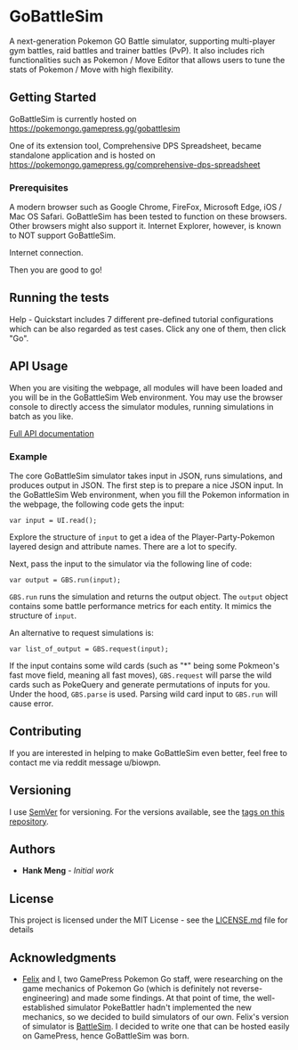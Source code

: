 # GoBattleSim

A next-generation Pokemon GO Battle simulator, supporting multi-player gym battles, raid battles and trainer battles (PvP). It also includes rich functionalities such as Pokemon / Move Editor that allows users to tune the stats of Pokemon / Move with high flexibility.

## Getting Started

GoBattleSim is currently hosted on https://pokemongo.gamepress.gg/gobattlesim

One of its extension tool, Comprehensive DPS Spreadsheet, became standalone application and is hosted on https://pokemongo.gamepress.gg/comprehensive-dps-spreadsheet

### Prerequisites

A modern browser such as Google Chrome, FireFox, Microsoft Edge, iOS / Mac OS Safari. GoBattleSim has been tested to function on these browsers. Other browsers might also support it. Internet Explorer, however, is known to NOT support GoBattleSim.

Internet connection.

Then you are good to go!

## Running the tests

Help - Quickstart includes 7 different pre-defined tutorial configurations which can be also regarded as test cases. Click any one of them, then click "Go".


## API Usage

When you are visiting the webpage, all modules will have been loaded and you will be in the GoBattleSim Web environment. You may use the browser console to directly access the simulator modules, running simulations in batch as you like.

[Full API documentation](https://ymenghank.github.io/GoBattleSim/index.html)

### Example

The core GoBattleSim simulator takes input in JSON, runs simulations, and produces output in JSON. The first step is to prepare a nice JSON input. In the GoBattleSim Web environment, when you fill the Pokemon information in the webpage, the following code gets the input:

```
var input = UI.read();
```

Explore the structure of `input` to get a idea of the Player-Party-Pokemon layered design and attribute names. There are a lot to specify.

Next, pass the input to the simulator via the following line of code:

```
var output = GBS.run(input);
```

`GBS.run` runs the simulation and returns the output object. The `output` object contains some battle performance metrics for each entity. It mimics the structure of `input`.

An alternative to request simulations is:

```
var list_of_output = GBS.request(input);
```

If the input contains some wild cards (such as "*" being some Pokmeon's fast move field, meaning all fast moves), ```GBS.request``` will parse the wild cards such as PokeQuery and generate permutations of inputs for you. Under the hood, ```GBS.parse``` is used. Parsing wild card input to `GBS.run` will cause error.


## Contributing

If you are interested in helping to make GoBattleSim even better, feel free to contact me via reddit message u/biowpn.

## Versioning

I use [SemVer](http://semver.org/) for versioning. For the versions available, see the [tags on this repository](https://github.com/BIOWP/GoBattleSim/tags). 

## Authors

* **Hank Meng** - *Initial work*

## License

This project is licensed under the MIT License - see the [LICENSE.md](LICENSE.md) file for details

## Acknowledgments

* [Felix](https://github.com/doublefelix921) and I, two GamePress Pokemon Go staff, were researching on the game mechanics of Pokemon Go (which is definitely not reverse-engineering) and made some findings. At that point of time, the well-established simulator PokeBattler hadn't implemented the new mechanics, so we decided to build simulators of our own. Felix's version of simulator is [BattleSim](https://github.com/doublefelix921/battlesim). I decided to write one that can be hosted easily on GamePress, hence GoBattleSim was born.